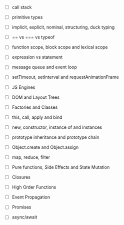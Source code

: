 - [ ] call stack
- [ ] primitive types
- [ ] implicit, explicit, nominal, structuring, duck typing
- [ ] == vs === vs typeof
- [ ] function scope, block scope and lexical scope
- [ ] expression vs statement
- [ ] message queue and event loop
- [ ] setTimeout, setInterval and requestAnimationFrame
- [ ] JS Engines
- [ ] DOM and Layout Trees
- [ ] Factories and Classes
- [ ] this, call, apply and bind
- [ ] new, constructor, instance of and instances
- [ ] prototype inheritance and prototype chain
- [ ] Object.create and Object.assign
- [ ] map, reduce, filter
- [ ] Pure functions, Side Effects and State Mutation
- [ ] Closures
- [ ] High Order Functions
- [ ] Event Propagation
- [ ] Promises
- [ ] async/await

 